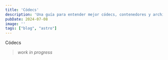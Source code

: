 ```yaml
---
title: 'Códecs'
description: 'Una guía para entender mejor códecs, contenedores y archivos'
pubDate: 2024-07-08
image: ''
tags: ["blog", "astro"]
---
```


Códecs  

> *work in progress*
